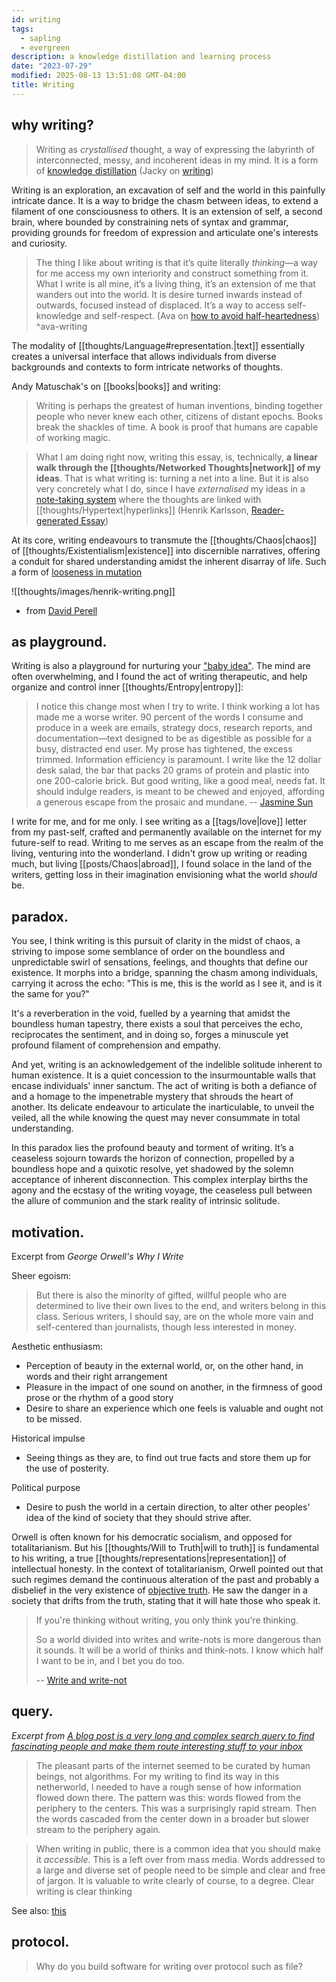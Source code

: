 ```yaml
---
id: writing
tags:
  - sapling
  - evergreen
description: a knowledge distillation and learning process
date: "2023-07-29"
modified: 2025-08-13 13:51:08 GMT-04:00
title: Writing
---
```


## why writing?

> Writing as _crystallised_ thought, a way of expressing the labyrinth of interconnected, messy, and incoherent ideas in my mind. It is a form of [knowledge distillation](https://jzhao.xyz/thoughts/knowledge-distillation) (Jacky on [writing](https://jzhao.xyz/thoughts/writing))

Writing is an exploration, an excavation of self and the world in this painfully intricate dance. It is a way to bridge the chasm between ideas, to extend a filament of one consciousness to others. It is an extension of self, a second brain, where bounded by constraining nets of syntax and grammar, providing grounds for freedom of expression and articulate one's interests and curiosity.

> The thing I like about writing is that it’s quite literally *thinking*—a way for me access my own interiority and construct something from it. What I write is all mine, it’s a living thing, it’s an extension of me that wanders out into the world. It is desire turned inwards instead of outwards, focused instead of displaced. It’s a way to access self-knowledge and self-respect. (Ava on [how to avoid half-heartedness](https://www.avabear.xyz/p/how-to-avoid-half-heartedness)) ^ava-writing

The modality of [[thoughts/Language#representation.|text]] essentially creates a universal interface that allows individuals from diverse backgrounds and contexts to form intricate networks of thoughts.

Andy Matuschak's on [[books|books]] and writing:

> Writing is perhaps the greatest of human inventions, binding together people who never knew each other, citizens of distant epochs. Books break the shackles of time. A book is proof that humans are capable of working magic.

> What I am doing right now, writing this essay, is, technically, **a linear walk through the [[thoughts/Networked Thoughts|network]] of my ideas**. That is what writing is: turning a net into a line. But it is also very concretely what I do, since I have _externalised_ my ideas in a [note-taking system](https://obsidian.md/) where the thoughts are linked with [[thoughts/Hypertext|hyperlinks]] (Henrik Karlsson, [Reader-generated Essay](https://www.lesswrong.com/posts/ZtMsyMP5F7zzP8Gvc/reader-generated-essays))

At its core, writing endeavours to transmute the [[thoughts/Chaos|chaos]] of [[thoughts/Existentialism|existence]] into discernible narratives, offering a conduit for shared understanding amidst the inherent disarray of life. Such a form of [looseness in mutation](https://subconscious.substack.com/p/hypertext-montage)

![[thoughts/images/henrik-writing.png]]
- from [David Perell](https://x.com/phokarlsson/status/1955644184674566411)

## as playground.

Writing is also a playground for nurturing your ["baby idea"](https://substack.com/inbox/post/140191029#footnote-5-140191029). The mind are often overwhelming, and I found the act of writing therapeutic, and help organize and control inner [[thoughts/Entropy|entropy]]:

> I notice this change most when I try to write. I think working a lot has made me a worse writer. 90 percent of the words I consume and produce in a week are emails, strategy docs, research reports, and documentation—text designed to be as digestible as possible for a busy, distracted end user. My prose has tightened, the excess trimmed. Information efficiency is paramount. I write like the 12 dollar desk salad, the bar that packs 20 grams of protein and plastic into one 200-calorie brick. But good writing, like a good meal, needs fat. It should indulge readers, is meant to be chewed and enjoyed, affording a generous escape from the prosaic and mundane. -- [Jasmine Sun](https://jasmine.substack.com/p/audience-of-one)

I write for me, and for me only. I see writing as a [[tags/love|love]] letter from my past-self, crafted and permanently available on the internet for my future-self to read. Writing to me serves as an escape from the realm of the living, venturing into the wonderland. I didn't grow up writing or reading much, but living [[posts/Chaos|abroad]], I found solace in the land of the writers, getting loss in their imagination envisioning what the world _should_ be.

## paradox.

You see, I think writing is this pursuit of clarity in the midst of chaos, a striving to impose some semblance of order on the boundless and unpredictable swirl of sensations, feelings, and thoughts that define our existence. It morphs into a bridge, spanning the chasm among individuals, carrying it across the echo: "This is me, this is the world as I see it, and is it the same for you?"

It's a reverberation in the void, fuelled by a yearning that amidst the boundless human tapestry, there exists a soul that perceives the echo, reciprocates the sentiment, and in doing so, forges a minuscule yet profound filament of comprehension and empathy.

And yet, writing is an acknowledgement of the indelible solitude inherent to human existence. It is a quiet concession to the insurmountable walls that encase individuals' inner sanctum. The act of writing is both a defiance of and a homage to the impenetrable mystery that shrouds the heart of another. Its delicate endeavour to articulate the inarticulable, to unveil the veiled, all the while knowing the quest may never consummate in total understanding.

In this paradox lies the profound beauty and torment of writing. It’s a ceaseless sojourn towards the horizon of connection, propelled by a boundless hope and a quixotic resolve, yet shadowed by the solemn acceptance of inherent disconnection. This complex interplay births the agony and the ecstasy of the writing voyage, the ceaseless pull between the allure of communion and the stark reality of intrinsic solitude.

## motivation.

Excerpt from _George Orwell's Why I Write_

Sheer egoism:

> But there is also the minority of gifted, willful people who are determined to live their own lives to the end, and writers belong in this class. Serious writers, I should say, are on the whole more vain and self-centered than journalists, though less interested in money.

Aesthetic enthusiasm:

- Perception of beauty in the external world, or, on the other hand, in words and their right arrangement
- Pleasure in the impact of one sound on another, in the firmness of good prose or the rhythm of a good story
- Desire to share an experience which one feels is valuable and ought not to be missed.

Historical impulse

- Seeing things as they are, to find out true facts and store them up for the use of posterity.

Political purpose

- Desire to push the world in a certain direction, to alter other peoples' idea of the kind of society that they should strive after.

Orwell is often known for his democratic socialism, and opposed for totalitarianism. But his [[thoughts/Will to Truth|will to truth]] is fundamental to his writing, a true [[thoughts/representations|representation]] of intellectual honesty. In the context of totalitarianism, Orwell pointed out that such regimes demand the continuous alteration of the past and probably a disbelief in the very existence of [objective truth](https://www.goodreads.com/book/show/35610790-orwell-on-truth). He saw the danger in a society that drifts from the truth, stating that it will hate those who speak it.

> If you're thinking without writing, you only think you're thinking.
>
> So a world divided into writes and write-nots is more dangerous than it sounds. It will be a world of thinks and think-nots. I know which half I want to be in, and I bet you do too.
>
> -- [Write and write-not](https://paulgraham.com/writes.html)

## query.

_Excerpt from [A blog post is a very long and complex search query to find fascinating people and make them route interesting stuff to your inbox](https://www.henrikkarlsson.xyz/p/search-query)_

> The pleasant parts of the internet seemed to be curated by human beings, not algorithms. For my writing to find its way in this netherworld, I needed to have a rough sense of how information flowed down there. The pattern was this: words flowed from the periphery to the centers. This was a surprisingly rapid stream. Then the words cascaded from the center down in a broader but slower stream to the periphery again.

> When writing in public, there is a common idea that you should make it *accessible*. This is a left over from mass media. Words addressed to a large and diverse set of people need to be simple and clear and free of jargon. It is valuable to write clearly of course, to a degree. Clear writing is clear thinking

See also: [this](https://www.youtube.com/watch?v=FGqbUHOTog8&ab_channel=buildspace)

## protocol.

> Why do you build software for writing over protocol such as file?

